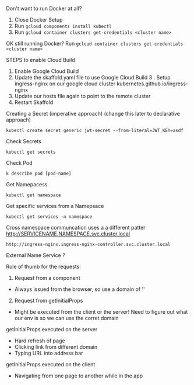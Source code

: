 Don't want to run Docker at all?

1. Close Docker Setup
2. Run `gcloud components install kubectl`
3. Run `gcloud container clusters get-credentials <cluster name>`

OK still running Docker?
Run `gcloud container clusters get-credentials <cluster name>`

STEPS to enable Cloud Build

1. Enable Google Cloud Build
2. Update the skaffold.yaml file to use Google Cloud Build
   3 . Setup ingress-nginx on our google cloud cluster kubernetes.github.io/ingress-nginx
3. Update our hosts file again to point to the remote cluster
4. Restart Skaffold

Creating a Secret (imperative approach) (change this later to declarative approach)

```
kubectl create secret generic jwt-secret --from-literal=JWT_KEY=asdf
```

Check Secrets

```
kubectl get secrets
```

Check Pod

```
k describe pod [pod-name]
```

Get Namepacess

```
kubectl get namespace
```

Get specific services from a Namepsace

```
kubectl get services -n namespace
```

Cross namespace communcation uses a a different patter
http://SERVICENAME.NAMESPACE.svc.cluster.local

```
http://ingress-nginx.ingress-nginx-controller.svc.cluster.local
```

External Name Service ?

Rule of thumb for the requests:

1. Request from a component

- Always issued from the browser, so use a domain of ''

2. Request from getInitialProps

- Might be executed from the client or the server! Need to figure out what our env is so we can use the corret domain

getInitialProps executed on the server

- Hard refresh of page
- Clicking link from different domain
- Typing URL into address bar

getInitialProps executed on the client

- Navigating from one page to another while in the app

